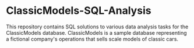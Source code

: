 # ClassicModels-SQL-Analysis
This repository contains SQL solutions to various data analysis tasks for the ClassicModels database. ClassicModels is a sample database representing a fictional company's operations that sells scale models of classic cars.
